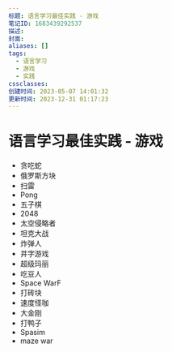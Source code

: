 ```yaml
---
标题: 语言学习最佳实践 - 游戏
笔记ID: 1683439292537
描述: 
封面: 
aliases: []
tags:
  - 语言学习
  - 游戏
  - 实践
cssclasses: 
创建时间: 2023-05-07 14:01:32
更新时间: 2023-12-31 01:17:23
---
```


# 语言学习最佳实践 - 游戏

- 贪吃蛇
- 俄罗斯方块
- 扫雷
- Pong
- 五子棋
- 2048
- 太空侵略者
- 坦克大战
- 炸弹人
- 井字游戏
- 超级玛丽
- 吃豆人
- Space WarF
- 打砖块
- 速度怪咖
- 大金刚
- 打鸭子
- Spasim
- maze war
